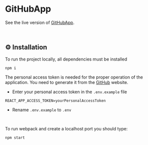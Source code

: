 # GitHubApp

See the live version of [GitHubApp](https://jarekwach.github.io/task-github-api/).

&nbsp;

## :gear: Installation

To run the project locally, all dependencies must be installed

```
npm i
```

The personal access token is needed for the proper operation of the application. You need to generate it from the [GitHub](https://docs.github.com/en/authentication/keeping-your-account-and-data-secure/managing-your-personal-access-tokens) website.

- Enter your personal access token in the `.env.example` file

```
REACT_APP_ACCESS_TOKEN=yourPersonalAccessToken
```

- Rename `.env.example` to `.env`

&nbsp;

To run webpack and create a localhost port you should type:

```
npm start
```

&nbsp;

